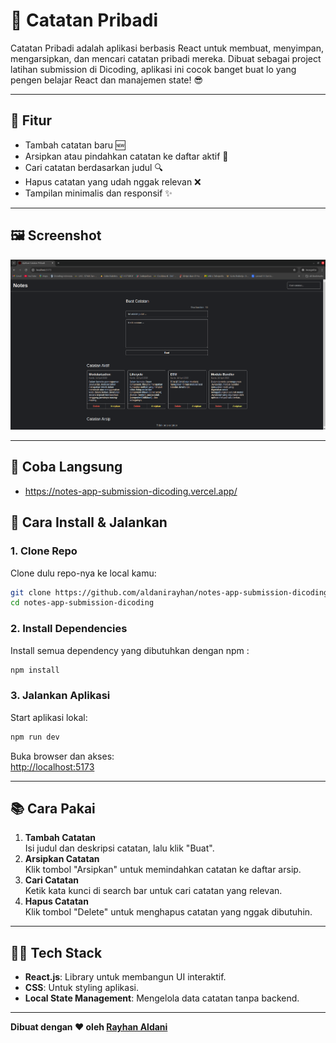 
# 📝 Catatan Pribadi

Catatan Pribadi adalah aplikasi berbasis React untuk membuat, menyimpan, mengarsipkan, dan mencari catatan pribadi mereka. Dibuat sebagai project latihan submission di Dicoding, aplikasi ini cocok banget buat lo yang pengen belajar React dan manajemen state! 😎

---

## 🎯 **Fitur**
- Tambah catatan baru 🆕
- Arsipkan atau pindahkan catatan ke daftar aktif 🔄
- Cari catatan berdasarkan judul 🔍
- Hapus catatan yang udah nggak relevan ❌
- Tampilan minimalis dan responsif ✨

---

## 🖼️ **Screenshot**
![Home Page](./screenshot/home-page.png)

---
## 🥊 **Coba Langsung**
- https://notes-app-submission-dicoding.vercel.app/

## 🚀 **Cara Install & Jalankan**

### **1. Clone Repo**
Clone dulu repo-nya ke local kamu:
```bash
git clone https://github.com/aldanirayhan/notes-app-submission-dicoding.git
cd notes-app-submission-dicoding
```

### **2. Install Dependencies**
Install semua dependency yang dibutuhkan dengan npm :
```bash
npm install
```

### **3. Jalankan Aplikasi**
Start aplikasi lokal:
```bash
npm run dev
```

Buka browser dan akses:  
[http://localhost:5173](http://localhost:5173)

---

## 📚 **Cara Pakai**
1. **Tambah Catatan**  
   Isi judul dan deskripsi catatan, lalu klik "Buat".  
2. **Arsipkan Catatan**  
   Klik tombol "Arsipkan" untuk memindahkan catatan ke daftar arsip.  
3. **Cari Catatan**  
   Ketik kata kunci di search bar untuk cari catatan yang relevan.  
4. **Hapus Catatan**  
   Klik tombol "Delete" untuk menghapus catatan yang nggak dibutuhin.  

---

## 👨‍💻 **Tech Stack**
- **React.js**: Library untuk membangun UI interaktif.
- **CSS**: Untuk styling aplikasi.
- **Local State Management**: Mengelola data catatan tanpa backend.  

---


**Dibuat dengan ❤️ oleh [Rayhan Aldani](https://github.com/aldanirayhan)**  
